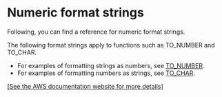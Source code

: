 # Numeric format strings<a name="r_Numeric_formating"></a>

Following, you can find a reference for numeric format strings\. 

The following format strings apply to functions such as TO\_NUMBER and TO\_CHAR\. 
+ For examples of formatting strings as numbers, see [TO\_NUMBER](r_TO_NUMBER.md)\.
+ For examples of formatting numbers as strings, see [TO\_CHAR](r_TO_CHAR.md)\.

[\[See the AWS documentation website for more details\]](http://docs.aws.amazon.com/redshift/latest/dg/r_Numeric_formating.html)